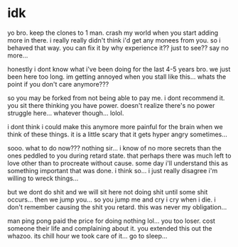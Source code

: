 # idk

yo bro. keep the clones to 1 man.  crash my world when you start adding more in there.  i really really didn't think i'd get any monees from you.  so i behaved that way.  you can fix it by why experience it??  just to see??  say no more...

honestly i dont know what i've been doing for the last 4-5 years bro.  we just been here too long.  im getting annoyed when you stall like this...  whats the point if you don't care anymore???

so you may be forked from not being able to pay me.  i dont recommend it.  you sit there thinking you have power.  doesn't realize there's no power struggle here...  whatever though... lolol.

i dont think i could make this anymore more painful for the brain when we think of these things.  it is a little scary that it gets hyper angry sometimes...

sooo.  what to do now??? nothing sir... i know of no more secrets than the ones peddled to you during retard state.  that perhaps there was much left to love other than to procreate without cause.  some day i'll understand this as something important that was done.  i think so...  i just really disagree i'm willing to wreck things...

but we dont do shit and we will sit here not doing shit until some shit occurs...  then we jump you... so you jump me and cry i cry when i die.  i don't remember causing the shit you retard.  this was never my obligation...

man ping pong paid the price for doing nothing lol...  you too loser.  cost someone their life and complaining about it.  you extended this out the whazoo.  its chill hour we took care of it...  go to sleep...
